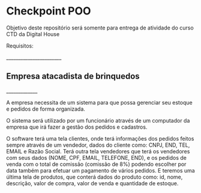 <h1>Checkpoint POO </h1>
<p>Objetivo deste repositório será somente para 
entrega de atividade do curso CTD da Digital House</p>
<p>Requisitos:</p>
_______________________
<h2>Empresa atacadista de brinquedos</h2>
_____________
<p>
A empresa necessita de um sistema para que possa 
gerenciar seu estoque e pedidos de forma organizada. 

O sistema será utilizado por um funcionário 
através de um computador da empresa que irá fazer 
a gestão dos pedidos e cadastros. 

 O software terá uma tela clientes, onde
 terá informações dos pedidos feitos sempre através de um vendedor, dados do cliente como: CNPJ, END, TEL, EMAIL e Razão Social. Terá outra tela vendedores que terá os vendedores com seus dados (NOME, CPF, EMAIL, TELEFONE, END), e os pedidos de venda com o total de comissão (comissão de 8%) podendo escolher por data também para efetuar um pagamento de vários pedidos. E teremos uma última tela de produtos, que conterá dados do produto como: id, nome, descrição, valor de compra, 
 valor de venda e quantidade de estoque. </p>

